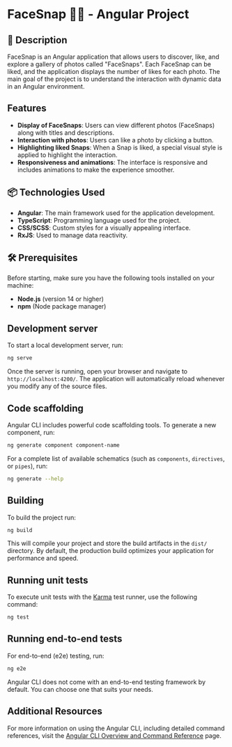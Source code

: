 # FaceSnap 📸💚 - Angular Project

## 📝 Description
FaceSnap is an Angular application that allows users to discover, like, and explore a gallery of photos called "FaceSnaps". Each FaceSnap can be liked, and the application displays the number of likes for each photo. The main goal of the project is to understand the interaction with dynamic data in an Angular environment.

## Features

- **Display of FaceSnaps**: Users can view different photos (FaceSnaps) along with titles and descriptions.
- **Interaction with photos**: Users can like a photo by clicking a button.
- **Highlighting liked Snaps**: When a Snap is liked, a special visual style is applied to highlight the interaction.
- **Responsiveness and animations**: The interface is responsive and includes animations to make the experience smoother.

## 📦 Technologies Used

- **Angular**: The main framework used for the application development.
- **TypeScript**: Programming language used for the project.
- **CSS/SCSS**: Custom styles for a visually appealing interface.
- **RxJS**: Used to manage data reactivity.

## 🛠️ Prerequisites

Before starting, make sure you have the following tools installed on your machine:

- **Node.js** (version 14 or higher)
- **npm** (Node package manager)

  
## Development server

To start a local development server, run:

```bash
ng serve
```

Once the server is running, open your browser and navigate to `http://localhost:4200/`. The application will automatically reload whenever you modify any of the source files.

## Code scaffolding

Angular CLI includes powerful code scaffolding tools. To generate a new component, run:

```bash
ng generate component component-name
```

For a complete list of available schematics (such as `components`, `directives`, or `pipes`), run:

```bash
ng generate --help
```

## Building

To build the project run:

```bash
ng build
```

This will compile your project and store the build artifacts in the `dist/` directory. By default, the production build optimizes your application for performance and speed.

## Running unit tests

To execute unit tests with the [Karma](https://karma-runner.github.io) test runner, use the following command:

```bash
ng test
```

## Running end-to-end tests

For end-to-end (e2e) testing, run:

```bash
ng e2e
```

Angular CLI does not come with an end-to-end testing framework by default. You can choose one that suits your needs.

## Additional Resources

For more information on using the Angular CLI, including detailed command references, visit the [Angular CLI Overview and Command Reference](https://angular.dev/tools/cli) page.
